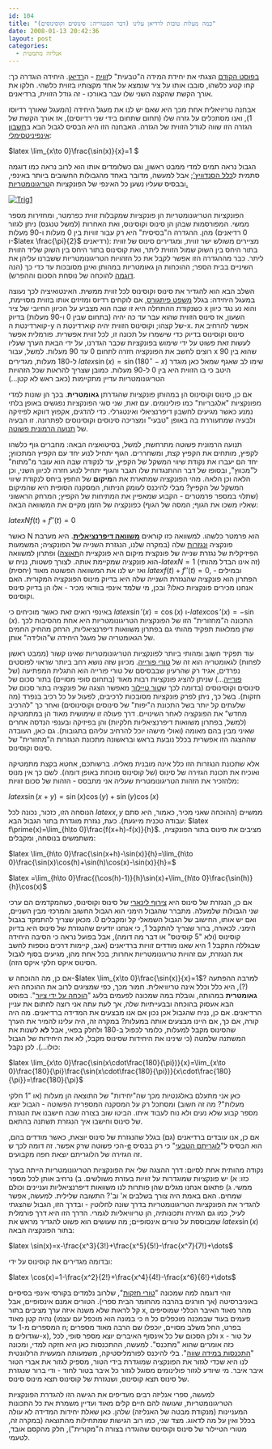 ```yaml
---
id: 104
title: "כמה מעלות טובות לרדיאן עלינו (דבר הסנגוריה: סינוסים וקוסינוסים)"
date: 2008-01-13 20:42:36
layout: post
categories: 
  - אנליזה מתמטית
---
```

<a href="http://www.gadial.net/?p=102">בפוסט הקודם</a> הצגתי את יחידת המידה ה"טבעית" ל<a href="http://he.wikipedia.org/wiki/%D7%96%D7%95%D7%95%D7%99%D7%AA">זווית</a> - ה<a href="http://he.wikipedia.org/wiki/%D7%A8%D7%93%D7%99%D7%90%D7%9F">רדיאן</a>. היחידה הוגדרה כך: קחו קטע כלשהו, סובבו אותו על ציר שנמצא על אחד מקצותיו בזווית כלשהי. חלקו את אורך הקשת שהקצה השני שלו עבר באורכו - זה גודל הזווית, ברדיאנים.

אבחנה טריויאלית אחת מכך היא שאם יש לנו את מעגל היחידה (המעגל שאורך רדיוסו 1), ואנו מסתכלים על גזרה שלו (תחום שתחום בידי שני רדיוסים), אז אורך הקשת של הגזרה הזו שווה לגודל הזווית של הגזרה. האבחנה הזו היא הבסיס לגבול הבא ב<a href="http://he.wikipedia.org/wiki/%D7%97%D7%A9%D7%91%D7%95%D7%9F_%D7%90%D7%99%D7%A0%D7%A4%D7%99%D7%A0%D7%99%D7%98%D7%A1%D7%99%D7%9E%D7%9C%D7%99">חשבון אינפיניטסימלי</a>:

$latex \lim_{x\to 0}\frac{\sin(x)}{x}=1 $

הגבול נראה תמים למדי ממבט ראשון, וגם כשלומדים אותו הוא לרוב נראה כמו דוגמה סתמית ל<a href="http://he.wikipedia.org/wiki/%D7%9B%D7%9C%D7%9C_%D7%94%D7%A1%D7%A0%D7%93%D7%95%D7%95%D7%99%D7%A5'">כלל הסנדוויץ'</a>; אבל למעשה, מדובר באחד מהגבולות החשובים ביותר באינפי, ובבסיס שעליו נשען כל האינפי של הפונקציות ה<a href="http://he.wikipedia.org/wiki/%D7%98%D7%A8%D7%99%D7%92%D7%95%D7%A0%D7%95%D7%9E%D7%98%D7%A8%D7%99%D7%94">טריגונומטריות.</a>

<a href="http://www.gadial.net/wp-content/uploads/2008/01/trig1.png" title="Trig1"><img src="http://www.gadial.net/wp-content/uploads/2008/01/trig1.png" alt="Trig1" /></a>

הפונקציות הטריגונומטריות הן פונקציות שמקבלות זווית כפרמטר, ומחזירות מספר ממשי. המפורסמות שבהן הן סינוס וקוסינוס, ואת האחרות (למשל טנגנס) ניתן לגזור מהן. ההגדרה ה"בסיסית" היא רק עבור זוויות בין 0 מעלות ו-90 מעלות (0 רדיאנים ו-$latex \frac{\pi}{2}$ רדיאנים): מציירים משולש ישר זווית, ומגדירים סינוס של זווית בתור היחס בין השוק שמול הזווית ליתר, ואת קוסינוס בתור היחס בין השוק שליד הזווית ליתר. כבר מההגדרה הזו אפשר לקבל את כל הזהויות הטריגונומטריות ששברנו עליהן את השיניים בבית הספר; ההוכחות הן גאומטריות במהותן ואינן מסובכות עד כדי כך (הנה <a href="http://www.themathpage.com/aTrig/sum-proof.htm">דוגמה</a> להוכחה של נוסחת הסכום וההפרש).

השלב הבא הוא להגדיר את סינוס וקוסינוס לכל זווית ממשית. האינטואיציה לכך נעוצה במעגל היחידה: בגלל <a href="http://he.wikipedia.org/wiki/%D7%9E%D7%A9%D7%A4%D7%98_%D7%A4%D7%99%D7%AA%D7%92%D7%95%D7%A8%D7%A1">משפט פיתגורס</a>, אם לוקחים רדיוס ומזיזים אותו בזווית מסויימת, כשנקודת ההתחלה היא זו שבה הוא מצביע על הכיוון החיובי של ציר x והוא נע נגד כיוון השעון, אז סינוס הזווית שהוא עבר עד כה יהיה (בתחום שבין 0 ו-90 מעלות) בדיוק קוארדינטת ה-y של קצהו; וקוסינוס הזווית יהיה קוארדינטת ה-x. אפשר להרחיב את סינוס וקוסינוס בדיוק כדי שישמרו על תכונה זו, לכל זווית אפשרית. פורמלית אפשר לעשות זאת פשוט על ידי שימוש בפונקציות שכבר הגדרנו, על ידי הבאת הערך שעליו רוצים לחשב את הפונקציה חזרה לתחום 0 עד 90 מעלות. למשל, עבור x שהוא בין 90 ל-180 מעלות, מגדירים $latex \sin(x)=\sin(180^\circ-x)$ שימו לב שאגף שמאל כאן מוגדר היטב כי בו הזווית היא בין 0 ל-90 מעלות. כמובן שצריך להראות שכל הזהויות הטריגונומטריות עדיין מתקיימות (כאב ראש לא קטן...)

אם כן, סינוס וקוסינוס הן במהותן פונקציות שהגדרתן <strong>גאומטרית</strong>. בכך הן שונות למדי מפונקציות "אלגבריות" כמו פולינומים. עם זאת, שני סוגי הפונקציות נפגשים באופן בלתי נמנע כאשר מגיעים לחשבון דיפרנציאלי ואינטגרלי. כדי להדגים, אקפוץ דווקא לפיזיקה ולבעיה שמתעוררת בה באופן "טבעי" ומצריכה סינוסים וקוסינוסים לפתרונה. זו הבעיה של <a href="http://he.wikipedia.org/wiki/%D7%AA%D7%A0%D7%95%D7%A2%D7%94_%D7%94%D7%A8%D7%9E%D7%95%D7%A0%D7%99%D7%AA_%D7%A4%D7%A9%D7%95%D7%98%D7%94">תנועה הרמונית פשוטה</a>.

תנועה הרמונית פשוטה מתרחשת, למשל, בסיטואציה הבאה: מחברים גוף כלשהו לקפיץ, מותחים את הקפיץ קצת, ומשחררים. הגוף יתחיל לנוע יחד עם הקפיץ המתכווץ; יחד הם יעברו את נקודת שיווי המשקל של הקפיץ, עד לנקודה שבה הוא עובר מ"מתוח" ל"מכווץ", ובסופו של דבר ההתנגדות שלו תגבר והגוף יתחיל לנוע חזרה לכיוון השני, וכן הלאה וכן הלאה. מהי הפונקציה שמתארת את ה<strong>מיקום</strong> של החפץ ביחס לנקודת שיווי המשקל של הקפיץ? מבלי להיכנס לעומק הניתוח, המסקנה הסופית היא שהמיקום (שתלוי במספר פרמטרים - הקבוע שמאפיין את המתיחות של הקפיץ; המרחק הראשוני שאליו משכו את הגוף; המסה של הגוף) כפונקציה של הזמן מקיים את המשוואה הבאה:

$latex Nf(t)+f\prime\prime(t)=0$

כאשר N הוא פרמטר כלשהו. למשוואה כזו קוראים <a href="http://he.wikipedia.org/wiki/%D7%9E%D7%A9%D7%95%D7%95%D7%90%D7%94_%D7%93%D7%99%D7%A4%D7%A8%D7%A0%D7%A6%D7%99%D7%90%D7%9C%D7%99%D7%AA"><strong>משוואה דיפרנציאלית</strong></a>. היא מערבת פונקציה <a href="http://he.wikipedia.org/wiki/%D7%A0%D7%92%D7%96%D7%A8%D7%AA">ונגזרות</a> שלה (במקרה שלנו, הנגזרת השנייה של הפונקציה; המשמעות הפיזיקלית של נגזרת שנייה של פונקצית מיקום היא פונקציית ה<a href="http://he.wikipedia.org/wiki/%D7%AA%D7%90%D7%95%D7%A6%D7%94">תאוצה</a>) ופתרון למשוואה הוא פונקציה שמקיימת אותה. לצורך פשטות, נניח ש-$latex N=1$ (זה אינו הבדל מהותי) ואז יש לנו את המשוואה הפשוטה מאוד (יחסית) $latex f(t)+f\prime\prime(t)=0$, ובמילים - הפתרון הוא פונקציה שהנגזרת השנייה שלה היא בדיוק מינוס הפונקציה המקורית. האם אנחנו מכירים פונקציות כאלו? ובכן, מי שלמד אינפי בוודאי מכיר - אלו הן בדיוק סינוס וקוסינוס.

באינפי רואים זאת כאשר מוכיחים כי $latex \sin\prime(x)=\cos(x)$ ו-$latex \cos\prime(x)=-\sin(x)$. התכונה ה"מחזורית" הזו של הפונקציות הטריגונומטריות היא אחת מהסיבות לכך שהן ממלאות תפקיד מהותי גם בפתרון משוואות דיפרנציאליות, הרחק מהחיק החמים של הגאומטריה של מעגל היחידה ש"הולידה" אותן.

עוד תפקיד חשוב ומהותי ביותר לפונקציות הטריגונומטריות שאינו קשור (ממבט ראשון לפחות) לגאומטריה הוא זה של <a href="http://he.wikipedia.org/wiki/%D7%98%D7%95%D7%A8_%D7%A4%D7%95%D7%A8%D7%99%D7%99%D7%94">טורי פורייה</a>. מכיוון שזה נושא רחב ביותר שראוי לפוסטים נפרדים, אגיד רק שהרעיון שבבסיסם של טורי פורייה הוא התגלית המפתיעה (של <a href="http://he.wikipedia.org/wiki/%D7%96%27%D7%90%D7%9F_%D7%91%D7%98%D7%99%D7%A1%D7%98_%D7%96%27%D7%95%D7%96%D7%A3_%D7%A4%D7%95%D7%A8%D7%99%D7%99%D7%94">פורייה</a>...) שניתן להציג פונקציות רבות מאוד (בתחום סופי מסויים) בתור סכום של סינוסים וקוסינוסים (בדומה לכך ש<a href="http://he.wikipedia.org/wiki/%D7%98%D7%95%D7%A8_%D7%98%D7%99%D7%99%D7%9C%D7%95%D7%A8">טור טיילור</a> מאפשר הצגה של פונקציה בתור סכום של חזקות). בשל כך, ניתן לפרק פונקציות מסובכות לרכיבים, לפעול על כל רכיב בנפרד (מה שלעתים קל יותר בשל התכונת ה"יפות" של סינוסים וקוסינוסים) ואחר כך "להרכיב מחדש" את הפונקציה לאחר השינויים. דרך פעולה זו שימושית מאוד הן במתמטיקה (למשל, בפתרון משוואות דיפרנציאליות חלקיות) והן בפיזיקה ובענפי הנדסה אחרים שאיני מבין בהם מאומה (ואולי מישהו יוכל להרחיב עליהם בתגובות). גם כאן, העובדה שההצגה הזו אפשרית בכלל נובעת בראש ובראשונה מתכונת הנגזרות ה"מחזורית" של סינוס וקוסינוס.

אלא שתכונת הנגזרות הזו כלל אינה מובנית מאליה. ברשותכם, אחטא בקצת מתמטיקה ואוכיח את תכונת הגזירה של סינוס (של קוסינוס מוכחת באופן דומה). לשם כך אין מנוס מלהזכיר את הזהות הטריגונומטרית שעליה אני מתבסס - הזהות של סכום זוויות:

$latex \sin(x+y)=\sin(x)\cos(y)+\sin(y)\cos(x)$

הנוסחה הזו, כזכור, נכונה לכל $latex x,y$ ממשיים (ההוכחה שאני מכיר, כאמור, היא סתם עבודה טכנית מייגעת). כעת, נגזרת מוגדרת בתור הגבול הבא: $latex f\prime(x)=\lim_{h\to 0}\frac{f(x+h)-f(x)}{h}$. מציבים את סינוס בתור הפונקציה, משתמשים בנוסחה, ומקבלים:

$latex \lim_{h\to 0}\frac{\sin(x+h)-\sin(x)}{h}=\lim_{h\to 0}\frac{\sin(x)\cos(h)+\sin(h)\cos(x)-\sin(x)}{h}=$

$latex =\lim_{h\to 0}\frac{(\cos(h)-1)}{h}\sin(x)+\lim_{h\to 0}\frac{\sin(h)}{h}\cos(x)$

אם כן, הנגזרת של סינוס היא <a href="http://he.wikipedia.org/wiki/%D7%A6%D7%99%D7%A8%D7%95%D7%A3_%D7%9C%D7%99%D7%A0%D7%90%D7%A8%D7%99">צירוף לינארי</a> של סינוס וקוסינוס, כשהמקדמים הם ערכי שני הגבולות שלמעלה. מתברר שהגבול הימני הוא הגבול החשוב והמרכזי מבין השניים, ואם יש אותו, החישוב של הגבול השמאלי קל ומקבלים 0. מכאן שצריך להתמקד בגבול הימני. לכאורה, ברור שצריך להתקבל 1, כי אנחנו יודעים שהנגזרת של סינוס היא בדיוק קוסינוס (ולא "5 קוסינוס" או דבר מה דומה), אבל בפועל נראה כי הסיבה היחידה שבגללה התקבל 1 היא שאנו מודדים זוויות ברדיאנים (אגב, קיימות דרכים נוספות לחשב את הנגזרת, עם זהויות טריגונומטריות אחרות; בכל אחת מהן, מגיעים בסוף לגבול הסינוס איקס חלקי איקס הזה).

אם כן, מה ההוכחה ש-$latex \lim_{x\to 0}\frac{\sin(x)}{x}=1$? למרבה ההפתעה (?), היא כלל וכלל אינה טריוויאלית. חמור מכך, כפי שמציגים לרוב את ההוכחה היא <strong>גאומטרית</strong> במהותה, וגובלת במה שמכונה לפעמים בלעג "<a href="http://www.c2i.ntu.edu.sg/AI+CI/Humor/AI_Jokes/InvalidProofTechniques.html">הוכחה על ידי ציור</a>". בפוסט הבא אעסוק בהוכחה ובבעייתיות שלה, אך לעת עתה אני רוצה לחתום את עניין הרדיאנים. אם כן, נניח שהגבול אכן נכון אם אנו מבצעים את המדידה ברדיאנים. מה היה קורה, אם כך, אם היינו מבצעים אותה במעלות? במקרה זה, היה עלינו להמיר את הערך שהסינוס מקבל למעלות, כלומר לכפול ב-180 ולחלק בפאי, אבל <strong>לא</strong> לשנות את המשתנה שלמטה (כי שינינו את היחידות שסינוס מקבל, לא את היחידות של הגבול כולו...). לכן נקבל:

$latex \lim_{x\to 0}\frac{\sin(x\cdot\frac{180}{\pi})}{x}=\lim_{x\to 0}\frac{180}{\pi}\frac{\sin(x\cdot\frac{180}{\pi})}{x\cdot\frac{180}{\pi}}=\frac{180}{\pi}$

כאן אני מתעלם באלגנטיות מכך שה"יחידות" של התוצאה הן מעלות (או "1 חלקי מעלות"? מה זה חשוב) ומסתכל רק על המסקנה המספרית הפשוטה - הגבול יוצא מספר קבוע שלא נעים ולא נוח לעבוד איתו. הביטו שוב בצורה שבה חישבנו את הנגזרת של סינוס וחישבו איך הנגזרת תשתנה בהתאם.

אם כן, אנו עובדים ברדיאנים (גם) בגלל שהנגזרת של סינוס יוצאת, כאשר מודדים בהם, הכי פשוטה שרק אפשר. זה דומה לכך ש-<a href="http://he.wikipedia.org/wiki/%E2%84%AE_%28%D7%A7%D7%91%D7%95%D7%A2_%D7%9E%D7%AA%D7%9E%D7%98%D7%99%29">e</a> הוא הבסיס ל"<a href="http://he.wikipedia.org/wiki/%D7%9C%D7%95%D7%92%D7%A8%D7%99%D7%AA%D7%9D_%D7%98%D7%91%D7%A2%D7%99">לוגריתם הטבעי</a>" כי רק בבסיס זה הגזירה של הלוגריתם יוצאת חפה מקבועים.

נקודה מהותית אחת לסיום: דרך ההצגה שלי את הפונקציות הטריגונומטריות הייתה בערך כזו: א) יש פונקציות שמוגדרות על זוויות בעזרת משולשים. ב) נרחיב אותן לכל מספר ממשי. ג) פתאום אנחנו מגלים שהן פותרות לנו משוואות דיפרנציאליות ועניינים וכולם שמחים. האם באמת היה צורך בשלבים א' וב'? התשובה שלילית. למעשה, אפשר להגדיר את הפונקציות הטריגונומטריות בדרך שונה לחלוטין - ובדרך הזו, הגבול שהצגתי לעיל, כמו גם הגזירה ותכונותיה, הן טריוויאליות לגמרי. הדרך הזו היא דרך פורמלית שמבוססת על טורים אינסופיים; מה שעושים הוא פשוט להגדיר מראש את $latex \sin(x)$ בתור הפונקציה הבאה:

$latex \sin(x)=x-\frac{x^3}{3!}+\frac{x^5}{5!}-\frac{x^7}{7!}+\dots$

ובדומה מגדירים את קוסינוס על ידי:

$latex \cos(x)=1-\frac{x^2}{2!}+\frac{x^4}{4!}-\frac{x^6}{6!}+\dots$

זוהי דוגמה למה שמכונה "<a href="http://he.wikipedia.org/wiki/%D7%98%D7%95%D7%A8_%D7%97%D7%96%D7%A7%D7%95%D7%AA">טורי חזקות</a>", שלרוב נלמדים בקורסי אינפי בסיסיים באוניברסיטה (אך חורגים בהרבה מהחומר הבית ספרי). הטורים אמנם אינסופיים, אבל קל לראות שלא משנה איזה ערך מציבים בתור x, מהר מאוד האיבר הכללי שמוסיפים נהיה קטן מאוד (כי במונה הוא מוכפל עם עצמו n פעמים בעוד שבמכנה מוכפלים כל המספרים מ-1 עד n; בפרט, החל משלב מסויים, יוכפלו שם הרבה מאוד מספרים שגדולים מ-x), ולכן הסכום של כל אינסוף האיברים יוצא מספר סופי, לכל x - על טור כזה אומרים שהוא "מתכנס". למעשה, ההתכנסות כאן היא חזקה למדי, ומכונה "<a href="http://he.wikipedia.org/wiki/%D7%94%D7%AA%D7%9B%D7%A0%D7%A1%D7%95%D7%AA_%D7%91%D7%9E%D7%99%D7%93%D7%94_%D7%A9%D7%95%D7%95%D7%94">התכנסות במידה שווה</a>". בלי להיכנס לפורמליסטיקה, משמעותה המעשית הרלוונטית לנו היא שכדי לגזור את הפונקציה שמוגדרת בידי הטור, מספיק לגזור את אברי הטור איבר איבר. מי שיודע לגזור פולינומים מסוגל לגזור כל איבר בטור לחוד - ודי ברור שנגזרת של סינוס תצא קוסינוס, ושנגזרת של קוסינוס תצא מינוס סינוס.

למעשה, ספרי אנליזה רבים מעדיפים את הגישה הזו להגדרת הפונקציות הטריגונומטריות, שעושה להם חיים קלים מאוד ועדיין משמרת את כל התכונות המעניינות (מנקודת מבטה של האנליזה) שלהן. כאן שאלת יחידות המדידה לא עולה בכלל ואין על מה לדאוג. מצד שני, כמו רוב הגישות שמתחילות מהתוצאה (במקרה זה, מטורי הטיילור של סינוס וקוסינוס שהוגדרו בצורה ה"מקורית"), חלק מהקסם אובד, לטעמי.
